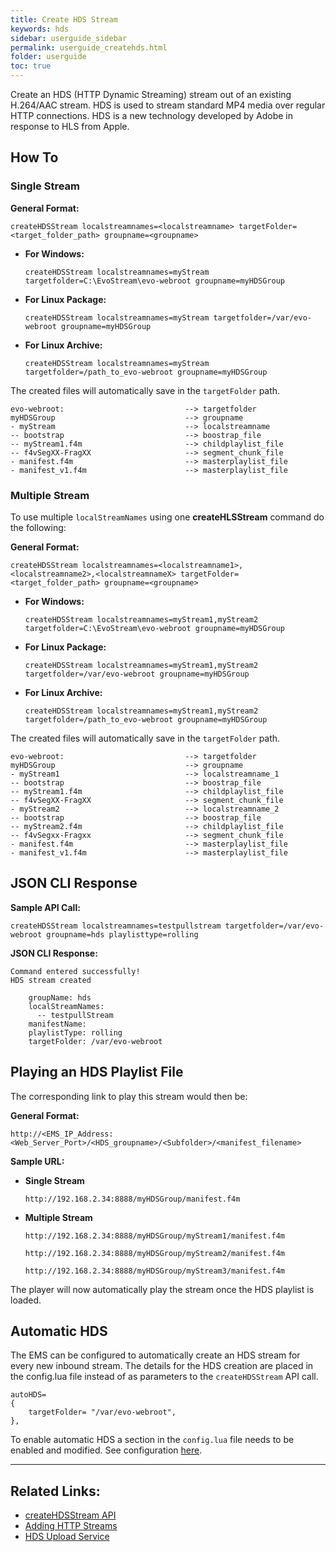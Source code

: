 ```yaml
---
title: Create HDS Stream
keywords: hds
sidebar: userguide_sidebar
permalink: userguide_createhds.html
folder: userguide
toc: true
---
```


Create an HDS (HTTP Dynamic Streaming) stream out of an existing H.264/AAC stream. HDS is used to stream standard MP4 media over regular HTTP connections. HDS is a new technology developed by Adobe in response to HLS from Apple.



## How To

### Single Stream

**General Format:**

```
createHDSStream localstreamnames=<localstreamname> targetFolder=<target_folder_path> groupname=<groupname>
```

- **For Windows:**

  ```
  createHDSStream localstreamnames=myStream targetfolder=C:\EvoStream\evo-webroot groupname=myHDSGroup
  ```


- **For Linux Package:**

  ```
  createHDSStream localstreamnames=myStream targetfolder=/var/evo-webroot groupname=myHDSGroup
  ```

- **For Linux Archive:**

  ```
  createHDSStream localstreamnames=myStream targetfolder=/path_to_evo-webroot groupname=myHDSGroup
  ```



The created files will automatically save in the `targetFolder` path.

```
evo-webroot:                           --> targetfolder
myHDSGroup                             --> groupname
- myStream                             --> localstreamname
-- bootstrap                           --> boostrap_file
-- myStream1.f4m                       --> childplaylist_file
-- f4vSegXX-FragXX                     --> segment_chunk_file
- manifest.f4m                         --> masterplaylist_file
- manifest_v1.f4m                      --> masterplaylist_file
```



### Multiple Stream

To use multiple `localStreamNames` using one **createHLSStream** command do the following:

**General Format:**

```
createHDSStream localstreamnames=<localstreamname1>,<localstreamname2>,<localstreamnameX> targetFolder=<target_folder_path> groupname=<groupname>
```

- **For Windows:**

  ```
  createHDSStream localstreamnames=myStream1,myStream2  targetfolder=C:\EvoStream\evo-webroot groupname=myHDSGroup
  ```

- **For Linux Package:**

  ```
  createHDSStream localstreamnames=myStream1,myStream2  targetfolder=/var/evo-webroot groupname=myHDSGroup
  ```

- **For Linux Archive:**

  ```
  createHDSStream localstreamnames=myStream1,myStream2  targetfolder=/path_to_evo-webroot groupname=myHDSGroup
  ```



The created files will automatically save in the `targetFolder` path.

```
evo-webroot:                           --> targetfolder
myHDSGroup                             --> groupname
- myStream1                            --> localstreamname_1
-- bootstrap                           --> boostrap_file
-- myStream1.f4m                       --> childplaylist_file
-- f4vSegXX-FragXX                     --> segment_chunk_file
- myStream2                            --> localstreamname_2
-- bootstrap                           --> boostrap_file
-- myStream2.f4m                       --> childplaylist_file
-- f4vSegxx-Fragxx                     --> segment_chunk_file
- manifest.f4m                         --> masterplaylist_file
- manifest_v1.f4m                      --> masterplaylist_file
```



## JSON CLI Response

**Sample API Call:**

```
createHDSStream localstreamnames=testpullstream targetfolder=/var/evo-webroot groupname=hds playlisttype=rolling
```

**JSON CLI Response:**

```
Command entered successfully!
HDS stream created

    groupName: hds
    localStreamNames:
      -- testpullStream
    manifestName:
    playlistType: rolling
    targetFolder: /var/evo-webroot
```



## Playing an HDS Playlist File

The corresponding link to play this stream would then be:

**General Format:**

```
http://<EMS_IP_Address:<Web_Server_Port>/<HDS_groupname>/<Subfolder>/<manifest_filename>
```

**Sample URL:**

- **Single Stream**

  ```
  http://192.168.2.34:8888/myHDSGroup/manifest.f4m
  ```


- **Multiple Stream**

  ```
  http://192.168.2.34:8888/myHDSGroup/myStream1/manifest.f4m
  ```

  ```
  http://192.168.2.34:8888/myHDSGroup/myStream2/manifest.f4m
  ```

  ```
  http://192.168.2.34:8888/myHDSGroup/myStream3/manifest.f4m
  ```

The player will now automatically play the stream once the HDS playlist is loaded.



## Automatic HDS

The EMS can be configured to automatically create an HDS stream for every new inbound stream. The details for the HDS creation are placed in the config.lua file instead of as parameters to the `createHDSStream` API call.

```
autoHDS=
{
    targetFolder= "/var/evo-webroot",
},
```

To enable automatic HDS a section in the `config.lua` file needs to be enabled and modified. See configuration [here](userguide_config.html#autoDASH/HLS/HDS/MSS).

------

## Related Links:

- [createHDSStream API](api_createHDSStream.html) 
- [Adding HTTP Streams](userguide_add.html#adding-http-streams)
- [HDS Upload Service](evowebservices_HDSupload.html)